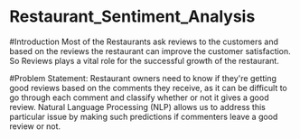 # Restaurant_Sentiment_Analysis

#Introduction
Most of the Restaurants ask reviews to the customers and based on the reviews the restaurant can improve the customer satisfaction. So Reviews plays a vital role for the successful growth of the restaurant.

#Problem Statement:
Restaurant owners need to know if they're getting good reviews based on the comments they receive, as it can be difficult to go through each comment and classify whether or not it gives a good review. Natural Language Processing (NLP) allows us to address this particular issue by making such predictions if commenters leave a good review or not.

